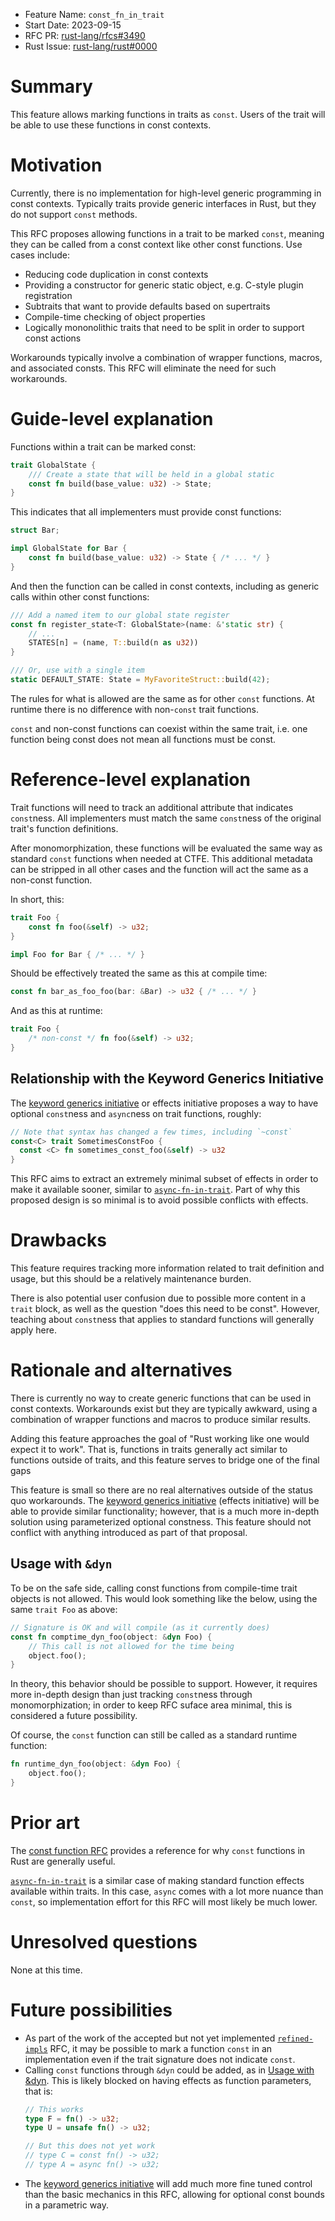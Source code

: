 - Feature Name: `const_fn_in_trait`
- Start Date: 2023-09-15
- RFC PR: [rust-lang/rfcs#3490](https://github.com/rust-lang/rfcs/pull/3490)
- Rust Issue:
  [rust-lang/rust#0000](https://github.com/rust-lang/rust/issues/0000)

# Summary

[summary]: #summary

This feature allows marking functions in traits as `const`. Users of the trait
will be able to use these functions in const contexts.

# Motivation

[motivation]: #motivation

Currently, there is no implementation for high-level generic programming in
const contexts. Typically traits provide generic interfaces in Rust, but they do
not support `const` methods.

This RFC proposes allowing functions in a trait to be marked `const`, meaning
they can be called from a const context like other const functions. Use cases
include:

- Reducing code duplication in const contexts
- Providing a constructor for generic static object, e.g. C-style plugin
  registration
- Subtraits that want to provide defaults based on supertraits
- Compile-time checking of object properties
- Logically mononolithic traits that need to be split in order to support const
  actions

Workarounds typically involve a combination of wrapper functions, macros, and
associated consts. This RFC will eliminate the need for such workarounds.

# Guide-level explanation

[guide-level-explanation]: #guide-level-explanation

Functions within a trait can be marked const:

```rust
trait GlobalState {
    /// Create a state that will be held in a global static
    const fn build(base_value: u32) -> State;
}
```

This indicates that all implementers must provide const functions:

```rust
struct Bar;

impl GlobalState for Bar {
    const fn build(base_value: u32) -> State { /* ... */ }
}
```

And then the function can be called in const contexts, including as generic
calls within other const functions:

```rust
/// Add a named item to our global state register
const fn register_state<T: GlobalState>(name: &'static str) {
    // ...
    STATES[n] = (name, T::build(n as u32))
}

/// Or, use with a single item
static DEFAULT_STATE: State = MyFavoriteStruct::build(42);
```

The rules for what is allowed are the same as for other `const` functions. At
runtime there is no difference with non-`const` trait functions.

`const` and non-const functions can coexist within the same trait, i.e. one
function being const does not mean all functions must be const.

# Reference-level explanation

[reference-level-explanation]: #reference-level-explanation

Trait functions will need to track an additional attribute that indicates
`const`ness. All implementers must match the same `const`ness of the original
trait's function definitions.

After monomorphization, these functions will be evaluated the same way as
standard `const` functions when needed at CTFE. This additional metadata can be
stripped in all other cases and the function will act the same as a non-const
function.

In short, this:

```rust
trait Foo {
    const fn foo(&self) -> u32;
}

impl Foo for Bar { /* ... */ }
```

Should be effectively treated the same as this at compile time:

```rust
const fn bar_as_foo_foo(bar: &Bar) -> u32 { /* ... */ }
```

And as this at runtime:

```rust
trait Foo {
    /* non-const */ fn foo(&self) -> u32;
}
```
## Relationship with the Keyword Generics Initiative

The [keyword generics initiative] or effects initiative proposes a way to have
optional `const`ness and `async`ness on trait functions, roughly:


```rust
// Note that syntax has changed a few times, including `~const`
const<C> trait SometimesConstFoo {
  const <C> fn sometimes_const_foo(&self) -> u32
}
```

This RFC aims to extract an extremely minimal subset of effects in order to make
it available sooner, similar to [`async-fn-in-trait`]. Part of why this proposed
design is so minimal is to avoid possible conflicts with effects.

# Drawbacks

[drawbacks]: #drawbacks

This feature requires tracking more information related to trait definition and
usage, but this should be a relatively maintenance burden.

There is also potential user confusion due to possible more content in a `trait`
block, as well as the question "does this need to be const". However, teaching
about `const`ness that applies to standard functions will generally apply here.

# Rationale and alternatives

[rationale-and-alternatives]: #rationale-and-alternatives

There is currently no way to create generic functions that can be used in const
contexts. Workarounds exist but they are typically awkward, using a combination
of wrapper functions and macros to produce similar results.

Adding this feature approaches the goal of "Rust working like one would expect
it to work". That is, functions in traits generally act similar to functions
outside of traits, and this feature serves to bridge one of the final gaps

This feature is small so there are no real alternatives outside of the status
quo workarounds. The [keyword generics initiative] (effects initiative) will be
able to provide similar functionality; however, that is a much more in-depth
solution using parameterized optional constness. This feature should not
conflict with anything introduced as part of that proposal.

## Usage with `&dyn`

To be on the safe side, calling const functions from compile-time trait objects
is not allowed. This would look something like the below, using the same `trait
Foo` as above:

```rust
// Signature is OK and will compile (as it currently does)
const fn comptime_dyn_foo(object: &dyn Foo) {
    // This call is not allowed for the time being
    object.foo();
}
```

In theory, this behavior should be possible to support. However, it requires
more in-depth design than just tracking `const`ness through monomorphization; in
order to keep RFC suface area minimal, this is considered a future possibility.

Of course, the `const` function can still be called as a standard runtime
function:

```rust
fn runtime_dyn_foo(object: &dyn Foo) {
    object.foo();
}
```


# Prior art

[prior-art]: #prior-art

The [const function RFC](https://rust-lang.github.io/rfcs/0911-const-fn.html)
provides a reference for why `const` functions in Rust are generally useful.

[`async-fn-in-trait`] is a similar case of making standard function effects
available within traits. In this case, `async` comes with a lot more nuance than
`const`, so implementation effort for this RFC will most likely be much lower.

# Unresolved questions

[unresolved-questions]: #unresolved-questions

None at this time.

# Future possibilities

[future-possibilities]: #future-possibilities

- As part of the work of the accepted but not yet implemented [`refined-impls`]
  RFC, it may be possible to mark a function `const` in an implementation even
  if the trait signature does not indicate `const`.
- Calling `const` functions through `&dyn` could be added, as in [Usage with
  &dyn](#usage-with-dyn). This is likely blocked on having effects as function
  parameters, that is:
  ```rust
  // This works
  type F = fn() -> u32;
  type U = unsafe fn() -> u32;

  // But this does not yet work
  // type C = const fn() -> u32;
  // type A = async fn() -> u32;
  ```
- The [keyword generics initiative] will add much more fine tuned control
  than the basic mechanics in this RFC, allowing for optional const bounds
  in a parametric way.

[keyword generics initiative]: https://github.com/rust-lang/keyword-generics-initiative
[`async-fn-in-trait`]: https://rust-lang.github.io/rfcs/3185-static-async-fn-in-trait.html
[`refined-impls`]: https://rust-lang.github.io/rfcs/3245-refined-impls.html
